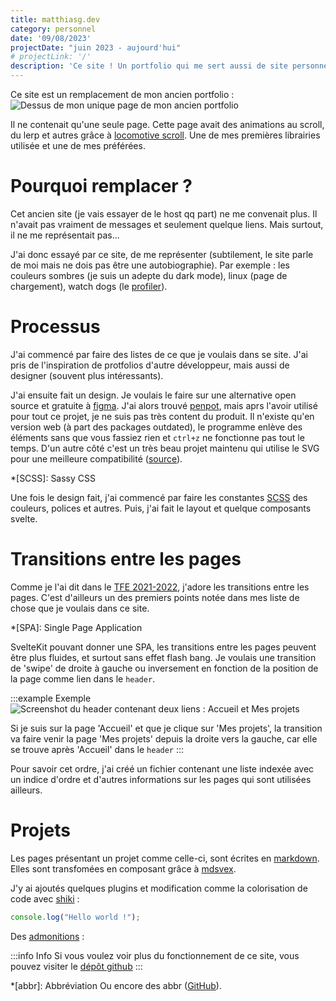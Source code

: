 ```yaml
---
title: matthiasg.dev
category: personnel
date: '09/08/2023'
projectDate: "juin 2023 - aujourd'hui"
# projectLink: '/'
description: 'Ce site ! Un portfolio qui me sert aussi de site personnel. Fais avec svelte et hébergé sur mon raspberry pi.'
---
```


Ce site est un remplacement de mon ancien portfolio :
![Dessus de mon unique page de mon ancien portfolio](matthiasg-dev.oldPortfolio)

Il ne contenait qu'une seule page. Cette page avait des animations au scroll, du lerp et autres grâce à [locomotive scroll](https://github.com/locomotivemtl/locomotive-scroll). Une de mes premières librairies utilisée et une de mes préférées.

# Pourquoi remplacer ?

Cet ancien site (je vais essayer de le host qq part) ne me convenait plus. Il n'avait pas vraiment de messages et seulement quelque liens. Mais surtout, il ne me représentait pas...

J'ai donc essayé par ce site, de me représenter (subtilement, le site parle de moi mais ne dois pas être une autobiographie). Par exemple : les couleurs sombres (je suis un adepte du dark mode), linux (page de chargement), watch dogs (le [profiler](/#me)).

# Processus

J'ai commencé par faire des listes de ce que je voulais dans se site. J'ai pris de l'inspiration de protfolios d'autre développeur, mais aussi de designer (souvent plus intéressants).

J'ai ensuite fait un design. Je voulais le faire sur une alternative open source et gratuite à [figma](https://www.figma.com/). J'ai alors trouvé [penpot](https://penpot.app/), mais aprs l'avoir utilisé pour tout ce projet, je ne suis pas très content du produit. Il n'existe qu'en version web (à part des packages outdated), le programme enlève des éléments sans que vous fassiez rien et `ctrl+z` ne fonctionne pas tout le temps. D'un autre côté c'est un très beau projet maintenu qui utilise le SVG pour une meilleure compatibilité ([source](https://github.com/penpot/penpot#open-standardsw)).

*[SCSS]: Sassy CSS

Une fois le design fait, j'ai commencé par faire les constantes [SCSS](https://sass-lang.com/) des couleurs, polices et autres. Puis, j'ai fait le layout et quelque composants svelte.

# Transitions entre les pages

Comme je l'ai dit dans le [TFE 2021-2022](./tfe-2021-2022#transitions-entre-les-pages), j'adore les transitions entre les pages. C'est d'ailleurs un des premiers points notée dans mes liste de chose que je voulais dans ce site.

*[SPA]: Single Page Application

SvelteKit pouvant donner une SPA, les transitions entre les pages peuvent être plus fluides, et surtout sans effet flash bang. Je voulais une transition de 'swipe' de droite à gauche ou inversement en fonction de la position de la page comme lien dans le `header`.


:::example Exemple
![Screenshot du header contenant deux liens : Accueil et Mes projets](matthiasg-dev.header)

Si je suis sur la page 'Accueil' et que je clique sur 'Mes projets', la transition va faire venir la page 'Mes projets' depuis la droite vers la gauche, car elle se trouve après 'Accueil' dans le `header`
:::

Pour savoir cet ordre, j'ai créé un fichier contenant une liste indexée avec un indice d'ordre et d'autres informations sur les pages qui sont utilisées ailleurs.

# Projets

Les pages présentant un projet comme celle-ci, sont écrites en [markdown](https://en.wikipedia.org/wiki/Markdown). Elles sont transfomées en composant grâce à [mdsvex](https://mdsvex.com/).

J'y ai ajoutés quelques plugins et modification comme la colorisation de code avec [shiki](https://shiki.matsu.io/) : 
```js
console.log("Hello world !");
```

Des [admonitions](https://github.com/elviswolcott/remark-admonitions) :

:::info Info
Si vous voulez voir plus du fonctionnement de ce site, vous pouvez visiter le [dépôt github](https://github.com/ninluc/matthiasg.dev)
:::

*[abbr]: Abbréviation
Ou encore des abbr ([GitHub](https://github.com/Calyhre/gatsby-remark-abbr)).
